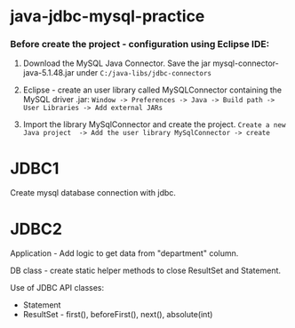 # java-jdbc-mysql-practice


### Before create the project - configuration using Eclipse IDE:
1. Download the MySQL Java Connector. Save the jar mysql-connector-java-5.1.48.jar under `C:/java-libs/jdbc-connectors`

2. Eclipse - create an user library called MySQLConnector containing the MySQL driver .jar: 
`Window -> Preferences -> Java -> Build path -> User Libraries -> Add external JARs` 

3. Import the library MySqlConnector and create the project.
`Create a new Java project  -> Add the user library MySqlConnector -> create`

# JDBC1
Create mysql database connection with jdbc.

# JDBC2
Application - Add logic to get data from "department" column.

DB class - create static helper methods to close ResultSet and Statement.

Use of JDBC API classes: 
- Statement
- ResultSet - first(), beforeFirst(), next(), absolute(int)


